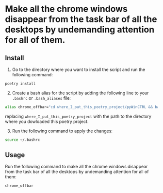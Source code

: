 # Make all the chrome windows disappear from the task bar of all the desktops by undemanding attention for all of them.

## Install

1. Go to the directory where you want to install the script and run the following command:
```bash
poetry install
```
2. Create a bash alias for the script by adding the following line to your `.bashrc` or `.bash_aliases` file:
```bash
alias chrome_offbar="cd where_I_put_this_poetry_project/pyWinCTRL && bash -c 'poetry run chrome_offbar' && cd -"
```
replacing `where_I_put_this_poetry_project` with the path to the directory where you dowloaded this poetry project.

3. Run the following command to apply the changes:
```bash
source ~/.bashrc
```

## Usage

Run the following command to make all the chrome windows disappear from the task bar of all the desktops by undemanding attention for all of them:
```bash
chrome_offbar
```